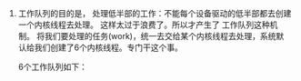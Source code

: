 1. 工作队列的目的是， 处理低半部的工作：不能每个设备驱动的低半部都去创建一个内核线程去处理。 这样太过于浪费了。所以才产生了 工作队列这种机制。 将我们要处理的任务(work)，统一去交给某个内核线程去处理，系统默认给我们创建了6个内核线程。专门干这个事。

   6个工作队列如下：

   ```c
   
   ```

   